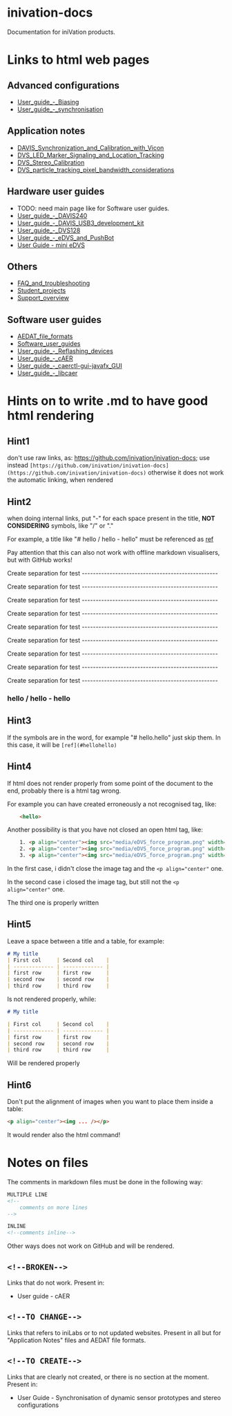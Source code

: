 # inivation-docs
Documentation for iniVation products.
# Links to html web pages
## Advanced configurations
- [User_guide_-_Biasing](https://inivation.github.io/inivation-docs/Advanced%20configurations/User_guide_-_Biasing)
- [User_guide_-_synchronisation](https://inivation.github.io/inivation-docs/Advanced%20configurations/User_guide_-_synchronisation)
## Application notes
- [DAVIS_Synchronization_and_Calibration_with_Vicon](https://inivation.github.io/inivation-docs/Application%20notes/DAVIS_Synchronization_and_Calibration_with_Vicon)
- [DVS_LED_Marker_Signaling_and_Location_Tracking](https://inivation.github.io/inivation-docs/Application%20notes/DVS_LED_Marker_Signaling_and_Location_Tracking)
- [DVS_Stereo_Calibration](https://inivation.github.io/inivation-docs/Application%20notes/DVS_Stereo_Calibration)
- [DVS_particle_tracking_pixel_bandwidth_considerations](https://inivation.github.io/inivation-docs/Application%20notes/DVS_particle_tracking_pixel_bandwidth_considerations)
## Hardware user guides
- TODO: need main page like for Software user guides.
- [User_guide_-_DAVIS240](https://inivation.github.io/inivation-docs/Hardware%20user%20guides/User_guide_-_DAVIS240)
- [User_guide_-_DAVIS_USB3_development_kit](https://inivation.github.io/inivation-docs/Hardware%20user%20guides/User_guide_-_DAVIS_USB3_development_kit)
- [User_guide_-_DVS128](https://inivation.github.io/inivation-docs/Hardware%20user%20guides/User_guide_-_DVS128)
- [User_guide_-_eDVS_and_PushBot](https://inivation.github.io/inivation-docs/Hardware%20user%20guides/User_guide_-_eDVS_and_PushBot)
- [User Guide - mini eDVS](https://inivation.github.io/inivation-docs/Hardware%20user%20guides/User_guide_-_mini-eDVS)
## Others
- [FAQ_and_troubleshooting](https://inivation.github.io/inivation-docs/Others/FAQ_and_troubleshooting)
- [Student_projects](https://inivation.github.io/inivation-docs/Others/Student_projects)
- [Support_overview](https://inivation.github.io/inivation-docs/Others/Support_overview)
## Software user guides
- [AEDAT_file_formats](https://inivation.github.io/inivation-docs/Software%20user%20guides/AEDAT_file_formats)
- [Software_user_guides](https://inivation.github.io/inivation-docs/Software%20user%20guides/Software_user_guides)
- [User_guide_-_Reflashing_devices](https://inivation.github.io/inivation-docs/Software%20user%20guides/User_guide_-_Reflashing_devices)
- [User_guide_-_cAER](https://inivation.github.io/inivation-docs/Software%20user%20guides/User_guide_-_cAER)
- [User_guide_-_caerctl-gui-javafx_GUI](https://inivation.github.io/inivation-docs/Software%20user%20guides/User_guide_-_caerctl-gui-javafx_GUI)
- [User_guide_-_libcaer](https://inivation.github.io/inivation-docs/Software%20user%20guides/User_guide_-_libcaer)

# Hints on to write .md to have good html rendering
## Hint1
don't use raw links, as: https://github.com/inivation/inivation-docs; use instead ```[https://github.com/inivation/inivation-docs](https://github.com/inivation/inivation-docs)```
otherwise it does not work the automatic linking, when rendered
## Hint2
when doing internal links, put "-" for each space present in the title, **NOT CONSIDERING** symbols, like "/" or "."

For example, a title like "# hello / hello - hello" must be referenced as [ref](#hello--hello---hello)

Pay attention that this can also not work with offline markdown visualisers, but with GitHub works!

Create separation for test -------------------------------------------------

Create separation for test -------------------------------------------------

Create separation for test -------------------------------------------------

Create separation for test -------------------------------------------------

Create separation for test -------------------------------------------------

Create separation for test -------------------------------------------------

Create separation for test -------------------------------------------------

Create separation for test -------------------------------------------------

Create separation for test -------------------------------------------------

### hello / hello - hello

## Hint3
If the symbols are in the word, for example "# hello.hello" just skip them. In this case, it will be ```[ref](#hellohello)```

## Hint4
If html does not render properly from some point of the document to the end, probably there is a html tag wrong.

For example you can have created erroneously a not recognised tag, like:
```html
    <hello>
```

Another possibility is that you have not closed an open html tag, like:
```html
    1. <p align="center"><img src="media/eDVS_force_program.png" width="600">
    2. <p align="center"><img src="media/eDVS_force_program.png" width="600"/>
    3. <p align="center"><img src="media/eDVS_force_program.png" width="600"/></p>
```
In the first case, i didn't close the image tag and the ```<p align="center"``` one.

In the second case i closed the image tag, but still not the ```<p align="center"``` one.

The third one is properly written

## Hint5
Leave a space between a title and a table, for example:
```markdown
# My title
| First col     | Second col    | 
| ------------- | ------------- |
| first row     | first row     |
| second row    | second row    |
| third row     | third row     |
```

Is not rendered properly, while:
```markdown
# My title

| First col     | Second col    | 
| ------------- | ------------- |
| first row     | first row     |
| second row    | second row    |
| third row     | third row     |
```
Will be rendered properly

## Hint6
Don't put the alignment of images when you want to place them inside a table:

```html
<p align="center"><img ... /></p>
```

It would render also the html command!

# Notes on files
The comments in markdown files must be done in the following way:
```html
MULTIPLE LINE
<!--
    comments on more lines
-->

INLINE
<!--comments inline-->
```
Other ways does not work on GitHub and will be rendered.

## ```<!--BROKEN-->```
Links that do not work. Present in:
* User guide - cAER
## ```<!--TO CHANGE-->```
Links that refers to iniLabs or to not updated websites. Present in all but for "Application Notes" files and
AEDAT file formats.

## ```<!--TO CREATE-->```
Links that are clearly not created, or there is no section at the moment. Present in:
* User Guide - Synchronisation of dynamic sensor prototypes and stereo configurations
